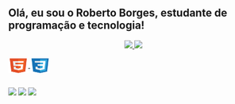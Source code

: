 ## Olá, eu sou o Roberto Borges, estudante de programação e tecnologia!
<div align="center">
  <a href="https://github.com/lrobertoborges">
  <img height="156em" src="https://github-readme-stats.vercel.app/api?username=lrobertoborges&show_icons=true&theme=great-gatsby&include_all_commits=true&count_private=true"/>
  <img height="156em" src="https://github-readme-stats.vercel.app/api/top-langs/?username=lrobertoborges&layout=compact&langs_count=7&theme=great-gatsby"/>
</div>
<div style="display: inline_block"><br>
  <img align="center" alt="Roberto-HTML" height="30" width="40" src="https://raw.githubusercontent.com/devicons/devicon/master/icons/html5/html5-original.svg">
  <img align="center" alt="Roberto-CSS" height="30" width="40" src="https://raw.githubusercontent.com/devicons/devicon/master/icons/css3/css3-original.svg">

</div>

  ##
 
<div> 
  <a href="https://instagram.com/lroberto.borges" target="_blank"><img src="https://img.shields.io/badge/-Instagram-%23E4405F?style=for-the-badge&logo=instagram&logoColor=white" target="_blank"></a>
  <a href = "mailto:lroberto.borges@gmail.com"><img src="https://img.shields.io/badge/-Gmail-%23333?style=for-the-badge&logo=gmail&logoColor=white" target="_blank"></a>
  <a href="https://www.linkedin.com/in/roberto-borges-67899264" target="_blank"><img src="https://img.shields.io/badge/-LinkedIn-%230077B5?style=for-the-badge&logo=linkedin&logoColor=white" target="_blank"></a> 
 
</div>
